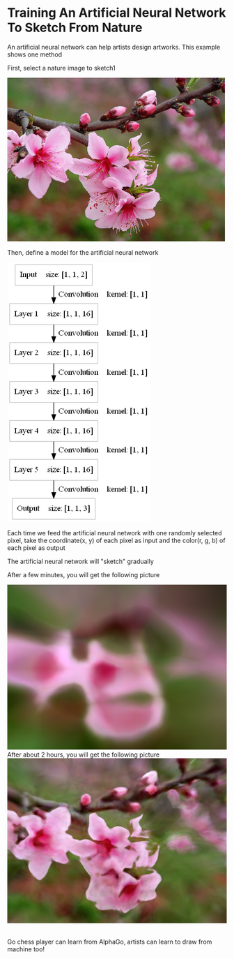 Training An Artificial Neural Network To Sketch From Nature
====

An artificial neural network can help artists design artworks. This example shows one method

First, select a nature image to sketch1
<div><img src="files/peach_blossom.jpg" style="max-width:500px" /></div>

Then, define a model for the artificial neural network
<div><img src="files/model.png" /></div>

Each time we feed the artificial neural network with one randomly selected pixel, take the coordinate(x, y) of each pixel as input and 
the color(r, g, b) of each pixel as output

The artificial neural network will "sketch" gradually

After a few minutes, you will get the following picture
<div><img src="files/_img_start.png" max-width="500px" /></div>
After about 2 hours, you will get the following picture
<div><img src="files/_img.png" max-width="500px" /></div>
<br>

Go chess player can learn from AlphaGo, artists can learn to draw from machine too!
